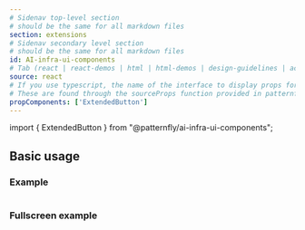 ```yaml
---
# Sidenav top-level section
# should be the same for all markdown files
section: extensions
# Sidenav secondary level section
# should be the same for all markdown files
id: AI-infra-ui-components
# Tab (react | react-demos | html | html-demos | design-guidelines | accessibility)
source: react
# If you use typescript, the name of the interface to display props for
# These are found through the sourceProps function provided in patternfly-docs.source.js
propComponents: ['ExtendedButton']
---
```


import { ExtendedButton } from "@patternfly/ai-infra-ui-components";

## Basic usage

### Example

```js file="./Basic.tsx"

```

### Fullscreen example

```js file="./Basic.tsx" isFullscreen

```
